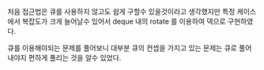 처음 접근법은 큐를 사용하지 않고도 쉽게 구할수 있을것이라고 생각했지만 특정 케이스에서 복잡도가 크게 늘어날수 있어서 deque 내의 rotate 를 이용하여 덱으로 구현하였다.

큐를 이용해야되는 문제를 풀어보니 대부분 큐의 컨셉을 가지고 있는 문제는 큐로 풀어내야지 편하게 풀리는 것을 알수 있었다.
